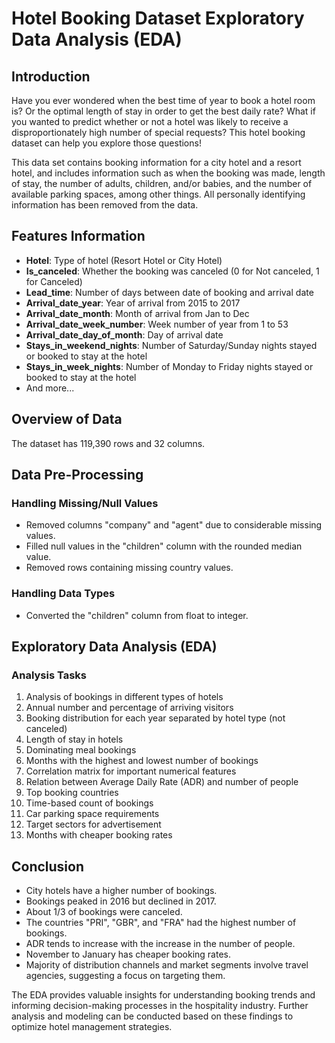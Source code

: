 # Hotel Booking Dataset Exploratory Data Analysis (EDA)

## Introduction


Have you ever wondered when the best time of year to book a hotel room is? Or the optimal length of stay in order to get the best daily rate? What if you wanted to predict whether or not a hotel was likely to receive a disproportionately high number of special requests? This hotel booking dataset can help you explore those questions!

This data set contains booking information for a city hotel and a resort hotel, and includes information such as when the booking was made, length of stay, the number of adults, children, and/or babies, and the number of available parking spaces, among other things. All personally identifying information has been removed from the data.

## Features Information

- **Hotel**: Type of hotel (Resort Hotel or City Hotel)
- **Is_canceled**: Whether the booking was canceled (0 for Not canceled, 1 for Canceled)
- **Lead_time**: Number of days between date of booking and arrival date
- **Arrival_date_year**: Year of arrival from 2015 to 2017
- **Arrival_date_month**: Month of arrival from Jan to Dec
- **Arrival_date_week_number**: Week number of year from 1 to 53
- **Arrival_date_day_of_month**: Day of arrival date
- **Stays_in_weekend_nights**: Number of Saturday/Sunday nights stayed or booked to stay at the hotel
- **Stays_in_week_nights**: Number of Monday to Friday nights stayed or booked to stay at the hotel
- And more...

## Overview of Data

The dataset has 119,390 rows and 32 columns.

## Data Pre-Processing

### Handling Missing/Null Values
- Removed columns "company" and "agent" due to considerable missing values.
- Filled null values in the "children" column with the rounded median value.
- Removed rows containing missing country values.

### Handling Data Types
- Converted the "children" column from float to integer.

## Exploratory Data Analysis (EDA)

### Analysis Tasks
1. Analysis of bookings in different types of hotels
2. Annual number and percentage of arriving visitors
3. Booking distribution for each year separated by hotel type (not canceled)
4. Length of stay in hotels
5. Dominating meal bookings
6. Months with the highest and lowest number of bookings
7. Correlation matrix for important numerical features
8. Relation between Average Daily Rate (ADR) and number of people
9. Top booking countries
10. Time-based count of bookings
11. Car parking space requirements
12. Target sectors for advertisement
13. Months with cheaper booking rates

## Conclusion

- City hotels have a higher number of bookings.
- Bookings peaked in 2016 but declined in 2017.
- About 1/3 of bookings were canceled.
- The countries "PRI", "GBR", and "FRA" had the highest number of bookings.
- ADR tends to increase with the increase in the number of people.
- November to January has cheaper booking rates.
- Majority of distribution channels and market segments involve travel agencies, suggesting a focus on targeting them.

The EDA provides valuable insights for understanding booking trends and informing decision-making processes in the hospitality industry. Further analysis and modeling can be conducted based on these findings to optimize hotel management strategies.